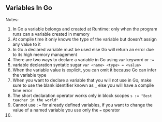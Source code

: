 ## Variables In Go
Notes:
1. In Go a variable belongs and created at Runtime: only when the program runs can a variable created in memory
2. At compile time it only knows the type of the variable but doesn't assign any value to it
3. In Go a declared variable must be used else Go will return an error due to its high memory management
4. There are two ways to declare a variable in Go using `var` keyword or `:=`
5. variable declaration syntatic sugar `var <name> <type> = <value>`
6. When the variable value is explicit, you can omit it because Go can infer the variable type
7. When you want to declare a variable that you will not use in Go, make sure to use the blank identifier known as `_` else you will have a compile time error
8. The short declaration operator works only in block scopes `s := "Best teacher in the world"`
9. Cannot use `:=` for already defined variables, if you want to change the value of a named variable you use only the `=` operator
10. 